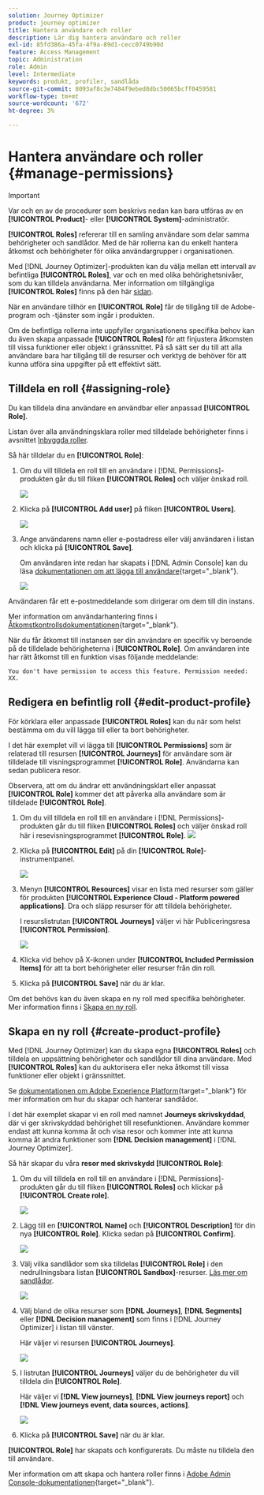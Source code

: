 ```yaml
---
solution: Journey Optimizer
product: journey optimizer
title: Hantera användare och roller
description: Lär dig hantera användare och roller
exl-id: 85fd386a-45fa-4f9a-89d1-cecc0749b90d
feature: Access Management
topic: Administration
role: Admin
level: Intermediate
keywords: produkt, profiler, sandlåda
source-git-commit: 8093af8c3e7484f9ebed8dbc50065bcff0459581
workflow-type: tm+mt
source-wordcount: '672'
ht-degree: 3%

---
```


# Hantera användare och roller {#manage-permissions}

>[!IMPORTANT]
>
> Var och en av de procedurer som beskrivs nedan kan bara utföras av en **[!UICONTROL Product]**- eller **[!UICONTROL System]**-administratör.

**[!UICONTROL Roles]** refererar till en samling användare som delar samma behörigheter och sandlådor. Med de här rollerna kan du enkelt hantera åtkomst och behörigheter för olika användargrupper i organisationen.

Med [!DNL Journey Optimizer]-produkten kan du välja mellan ett intervall av befintliga **[!UICONTROL Roles]**, var och en med olika behörighetsnivåer, som du kan tilldela användarna. Mer information om tillgängliga **[!UICONTROL Roles]** finns på den här [sidan](ootb-product-profiles.md).

När en användare tillhör en **[!UICONTROL Role]** får de tillgång till de Adobe-program och -tjänster som ingår i produkten.

Om de befintliga rollerna inte uppfyller organisationens specifika behov kan du även skapa anpassade **[!UICONTROL Roles]** för att finjustera åtkomsten till vissa funktioner eller objekt i gränssnittet. På så sätt ser du till att alla användare bara har tillgång till de resurser och verktyg de behöver för att kunna utföra sina uppgifter på ett effektivt sätt.

## Tilldela en roll {#assigning-role}

Du kan tilldela dina användare en användbar eller anpassad **[!UICONTROL Role]**.

Listan över alla användningsklara roller med tilldelade behörigheter finns i avsnittet [Inbyggda roller](ootb-product-profiles.md).

Så här tilldelar du en **[!UICONTROL Role]**:

1. Om du vill tilldela en roll till en användare i [!DNL Permissions]-produkten går du till fliken **[!UICONTROL Roles]** och väljer önskad roll.

   ![](assets/do-not-localize/access_control_2.png)

1. Klicka på **[!UICONTROL Add user]** på fliken **[!UICONTROL Users]**.

   ![](assets/do-not-localize/access_control_3.png)

1. Ange användarens namn eller e-postadress eller välj användaren i listan och klicka på **[!UICONTROL Save]**.

   Om användaren inte redan har skapats i [!DNL Admin Console] kan du läsa [dokumentationen om att lägga till användare](https://experienceleague.adobe.com/docs/experience-platform/access-control/ui/users.html){target="_blank"}.

   ![](assets/do-not-localize/access_control_4.png)

Användaren får ett e-postmeddelande som dirigerar om dem till din instans.

Mer information om användarhantering finns i [Åtkomstkontrollsdokumentationen](https://experienceleague.adobe.com/docs/experience-platform/access-control/home.html){target="_blank"}.

När du får åtkomst till instansen ser din användare en specifik vy beroende på de tilldelade behörigheterna i **[!UICONTROL Role]**. Om användaren inte har rätt åtkomst till en funktion visas följande meddelande:

`You don't have permission to access this feature. Permission needed: XX.`

## Redigera en befintlig roll {#edit-product-profile}

För körklara eller anpassade **[!UICONTROL Roles]** kan du när som helst bestämma om du vill lägga till eller ta bort behörigheter.

I det här exemplet vill vi lägga till **[!UICONTROL Permissions]** som är relaterad till resursen **[!UICONTROL Journeys]** för användare som är tilldelade till visningsprogrammet **[!UICONTROL Role]**. Användarna kan sedan publicera resor.

Observera, att om du ändrar ett användningsklart eller anpassat **[!UICONTROL Role]** kommer det att påverka alla användare som är tilldelade **[!UICONTROL Role]**.

1. Om du vill tilldela en roll till en användare i [!DNL Permissions]-produkten går du till fliken **[!UICONTROL Roles]** och väljer önskad roll här i resevisningsprogrammet **[!UICONTROL Role]**.
   ![](assets/do-not-localize/access_control_5.png)

1. Klicka på **[!UICONTROL Edit]** på din **[!UICONTROL Role]**-instrumentpanel.

   ![](assets/do-not-localize/access_control_6.png)

1. Menyn **[!UICONTROL Resources]** visar en lista med resurser som gäller för produkten **[!UICONTROL Experience Cloud - Platform powered applications]**. Dra och släpp resurser för att tilldela behörigheter.

   I resurslistrutan **[!UICONTROL Journeys]** väljer vi här Publiceringsresa **[!UICONTROL Permission]**.

   ![](assets/do-not-localize/access_control_14.png)

1. Klicka vid behov på X-ikonen under **[!UICONTROL Included Permission Items]** för att ta bort behörigheter eller resurser från din roll.

1. Klicka på **[!UICONTROL Save]** när du är klar.

Om det behövs kan du även skapa en ny roll med specifika behörigheter. Mer information finns i [Skapa en ny roll](#create-product-profile).

## Skapa en ny roll {#create-product-profile}

Med [!DNL Journey Optimizer] kan du skapa egna **[!UICONTROL Roles]** och tilldela en uppsättning behörigheter och sandlådor till dina användare. Med **[!UICONTROL Roles]** kan du auktorisera eller neka åtkomst till vissa funktioner eller objekt i gränssnittet.

Se [dokumentationen om Adobe Experience Platform](https://experienceleague.adobe.com/docs/experience-platform/sandbox/ui/user-guide.html){target="_blank"} för mer information om hur du skapar och hanterar sandlådor.

I det här exemplet skapar vi en roll med namnet **Journeys skrivskyddad**, där vi ger skrivskyddad behörighet till resefunktionen. Användare kommer endast att kunna komma åt och visa resor och kommer inte att kunna komma åt andra funktioner som **[!DNL Decision management]** i [!DNL Journey Optimizer].

Så här skapar du våra **resor med skrivskydd** **[!UICONTROL Role]**:

1. Om du vill tilldela en roll till en användare i [!DNL Permissions]-produkten går du till fliken **[!UICONTROL Roles]** och klickar på **[!UICONTROL Create role]**.

   ![](assets/do-not-localize/access_control_9.png)

1. Lägg till en **[!UICONTROL Name]** och **[!UICONTROL Description]** för din nya **[!UICONTROL Role]**. Klicka sedan på **[!UICONTROL Confirm]**.

   ![](assets/do-not-localize/access_control_10.png)

1. Välj vilka sandlådor som ska tilldelas **[!UICONTROL Role]** i den nedrullningsbara listan **[!UICONTROL Sandbox]**-resurser. [Läs mer om sandlådor](sandboxes.md).

   ![](assets/do-not-localize/access_control_13.png)

1. Välj bland de olika resurser som **[!DNL Journeys]**, **[!DNL Segments]** eller **[!DNL Decision management]** som finns i [!DNL Journey Optimizer] i listan till vänster.

   Här väljer vi resursen **[!UICONTROL Journeys]**.

   ![](assets/do-not-localize/access_control_11.png)

1. I listrutan **[!UICONTROL Journeys]** väljer du de behörigheter du vill tilldela din **[!UICONTROL Role]**.

   Här väljer vi **[!DNL View journeys]**, **[!DNL View journeys report]** och **[!DNL View journeys event, data sources, actions]**.

   ![](assets/do-not-localize/access_control_12.png)

1. Klicka på **[!UICONTROL Save]** när du är klar.

**[!UICONTROL Role]** har skapats och konfigurerats. Du måste nu tilldela den till användare.

Mer information om att skapa och hantera roller finns i [Adobe Admin Console-dokumentationen](https://experienceleague.adobe.com/docs/experience-platform/access-control/abac/permissions-ui/roles.html){target="_blank"}.
